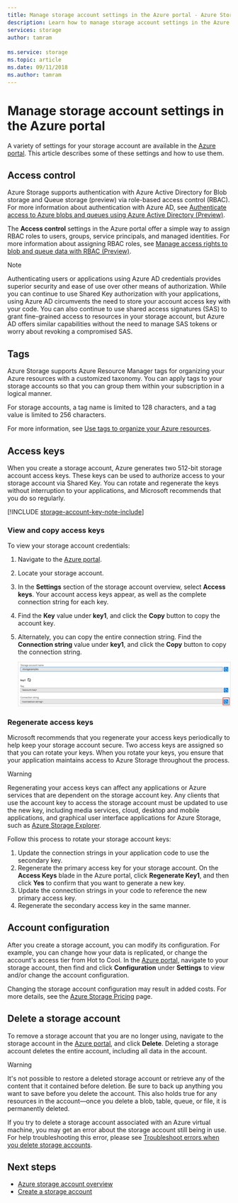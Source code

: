 ```yaml
---
title: Manage storage account settings in the Azure portal - Azure Storage | Microsoft Docs
description: Learn how to manage storage account settings in the Azure portal, including configuring access control settings, regenerating account access keys, changing the access tier, or modifying the type of replication used by the account. Also learn how to delete a storage account in the portal.
services: storage
author: tamram

ms.service: storage
ms.topic: article
ms.date: 09/11/2018
ms.author: tamram
---
```


# Manage storage account settings in the Azure portal

A variety of settings for your storage account are available in the [Azure portal](https://portal.azure.com). This article describes some of these settings and how to use them.

## Access control

Azure Storage supports authentication with Azure Active Directory for Blob storage and Queue storage (preview) via role-based access control (RBAC). For more information about authentication with Azure AD, see [Authenticate access to Azure blobs and queues using Azure Active Directory (Preview)](storage-auth-aad.md).

The **Access control** settings in the Azure portal offer a simple way to assign RBAC roles to users, groups, service principals, and managed identities. For more information about assigning RBAC roles, see [Manage access rights to blob and queue data with RBAC (Preview)](storage-auth-aad-rbac.md).

> [!NOTE]
> Authenticating users or applications using Azure AD credentials provides superior security and ease of use over other means of authorization. While you can continue to use Shared Key authorization with your applications, using Azure AD circumvents the need to store your account access key with your code. You can also continue to use shared access signatures (SAS) to grant fine-grained access to resources in your storage account, but Azure AD offers similar capabilities without the need to manage SAS tokens or worry about revoking a compromised SAS. 

## Tags

Azure Storage supports Azure Resource Manager tags for organizing your Azure resources with a customized taxonomy. You can apply tags to your storage accounts so that you can group them within your subscription in a logical manner. 

For storage accounts, a tag name is limited to 128 characters, and a tag value is limited to 256 characters.

For more information, see [Use tags to organize your Azure resources](../../azure-resource-manager/resource-group-using-tags.md).

## Access keys

When you create a storage account, Azure generates two 512-bit storage account access keys. These keys can be used to authorize access to your storage account via Shared Key. You can rotate and regenerate the keys without interruption to your applications, and Microsoft recommends that you do so regularly.

[!INCLUDE [storage-account-key-note-include](../../../includes/storage-account-key-note-include.md)]

### View and copy access keys

To view your storage account credentials:

1. Navigate to the [Azure portal](https://portal.azure.com).
2. Locate your storage account.
3. In the **Settings** section of the storage account overview, select **Access keys**. Your account access keys appear, as well as the complete connection string for each key.
4. Find the **Key** value under **key1**, and click the **Copy** button to copy the account key.
5. Alternately, you can copy the entire connection string. Find the **Connection string** value under **key1**, and click the **Copy** button to copy the connection string.

    ![Screenshot showing how to view access keys in the Azure portal](media/storage-manage-account/portal-connection-string.png)

### Regenerate access keys

Microsoft recommends that you regenerate your access keys periodically to help keep your storage account secure. Two access keys are assigned so that you can rotate your keys. When you rotate your keys, you ensure that your application maintains access to Azure Storage throughout the process. 

> [!WARNING]
> Regenerating your access keys can affect any applications or Azure services that are dependent on the storage account key. Any clients that use the account key to access the storage account must be updated to use the new key, including media services, cloud, desktop and mobile applications, and graphical user interface applications for Azure Storage, such as [Azure Storage Explorer](https://azure.microsoft.com/features/storage-explorer/). 

Follow this process to rotate your storage account keys:

1. Update the connection strings in your application code to use the secondary key.
2. Regenerate the primary access key for your storage account. On the **Access Keys** blade in the Azure portal, click **Regenerate Key1**, and then click **Yes** to confirm that you want to generate a new key.
3. Update the connection strings in your code to reference the new primary access key.
4. Regenerate the secondary access key in the same manner.

## Account configuration

After you create a storage account, you can modify its configuration. For example, you can change how your data is replicated, or change the account's access tier from Hot to Cool. In the [Azure portal](https://portal.azure.com), navigate to your storage account, then find and click **Configuration** under **Settings** to view and/or change the account configuration.

Changing the storage account configuration may result in added costs. For more details, see the [Azure Storage Pricing](https://azure.microsoft.com/pricing/details/storage/) page.

## Delete a storage account
To remove a storage account that you are no longer using, navigate to the storage account in the [Azure portal](https://portal.azure.com), and click **Delete**. Deleting a storage account deletes the entire account, including all data in the account.

> [!WARNING]
> It's not possible to restore a deleted storage account or retrieve any of the content that it contained before deletion. Be sure to back up anything you want to save before you delete the account. This also holds true for any resources in the account—once you delete a blob, table, queue, or file, it is permanently deleted.
> 

If you try to delete a storage account associated with an Azure virtual machine, you may get an error about the storage account still being in use. For help troubleshooting this error, please see [Troubleshoot errors when you delete storage accounts](../common/storage-resource-manager-cannot-delete-storage-account-container-vhd.md).

## Next steps

- [Azure storage account overview](storage-account-overview.md)
- [Create a storage account](storage-quickstart-create-account.md)
